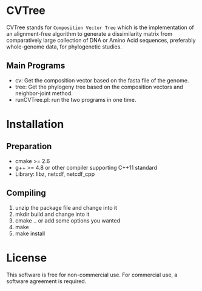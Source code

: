 # CVTree
 
CVTree stands for `Composition Vector Tree` which is the implementation
of an alignment-free algorithm to generate a dissimilarity matrix from
comparatively large collection of DNA or Amino Acid sequences,
preferably whole-genome data, for phylogenetic studies.

## Main Programs
* cv:  Get the composition vector based on the fasta file of the genome.
* tree:  Get the phylogeny tree based on the composition vectors and
  neighbor-joint method.
* runCVTree.pl: run the two programs in one time.

# Installation

## Preparation
* cmake >= 2.6
* g++ >= 4.8 or other compiler supporting C++11 standard
* Library: libz, netcdf, netcdf_cpp

## Compiling
1. unzip the package file and change into it
2. mkdir build and change into it
3. cmake .. or add some options you wanted
4. make
5. make install

# License

This software is free for non-commercial use. For commercial use,
a software agreement is required.
